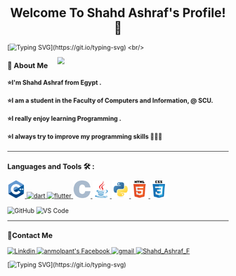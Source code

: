 <h1 align="center"> <!-- <img src="https://raw.githubusercontent.com/MartinHeinz/MartinHeinz/master/wave.gif" width="25px"> -->  Welcome To Shahd Ashraf's Profile! 👋</h1>

[![Typing SVG](https://readme-typing-svg.herokuapp.com?size=27&color=007ACC&lines=Computer+Science+student;)](https://git.io/typing-svg)
<br/>

<img align='right' src="https://github.com/lauragift21/lauragift21/blob/f845d1d85cb0da735f65854d068dd16b9a447745/code.gif" width="390" >

<h3>🫡 About Me</h3> 
<h4> ⭐I'm Shahd Ashraf from Egypt . <br/><br/>
     ⭐I am a student in the Faculty of Computers and Information, @ SCU. <br/><br/>
     ⭐I really enjoy learning Programming .<br/><br/>
     ⭐I always try to improve my programming skills  👩🏻‍💻 </h4>


---

### Languages and Tools 🛠 : 
<a href="https://www.w3schools.com/cpp/" target="_blank" rel="noreferrer"> <img src="https://raw.githubusercontent.com/devicons/devicon/master/icons/cplusplus/cplusplus-original.svg" alt="cplusplus" width="40" height="40"/> </a>
<a href="https://dart.dev" target="_blank" rel="noreferrer"> <img src="https://www.vectorlogo.zone/logos/dartlang/dartlang-icon.svg" alt="dart" width="40" height="40"/> </a>
<a href="https://flutter.dev" target="_blank" rel="noreferrer"> <img src="https://www.vectorlogo.zone/logos/flutterio/flutterio-icon.svg" alt="flutter" width="40" height="40"/> </a>
<a href="https://www.cprogramming.com/" target="_blank" rel="noreferrer"> <img src="https://raw.githubusercontent.com/devicons/devicon/master/icons/c/c-original.svg" alt="c" width="40" height="40"/> </a>
<a href="https://www.java.com" target="_blank" rel="noreferrer"> <img src="https://raw.githubusercontent.com/devicons/devicon/master/icons/java/java-original.svg" alt="java" width="40" height="40"/> </a> <a href="https://www.python.org" target="_blank" rel="noreferrer"> <img src="https://raw.githubusercontent.com/devicons/devicon/master/icons/python/python-original.svg" alt="python" width="40" height="40"/> </a> 
<a href="https://www.w3.org/html/" target="_blank" rel="noreferrer"><img src="https://raw.githubusercontent.com/devicons/devicon/master/icons/html5/html5-original-wordmark.svg" alt="html5" width="40" height="40"/> </a>
<a href="https://www.w3schools.com/css/" target="_blank" rel="noreferrer"> <img src="https://raw.githubusercontent.com/devicons/devicon/master/icons/css3/css3-original-wordmark.svg" alt="css3" width="40" height="40"/> </a>
 <br> <br>
![GitHub](https://img.shields.io/badge/-GitHub-181717?style=flat-square&logo=github)
![VS Code](http://img.shields.io/badge/-VS%20Code-007ACC?style=flat-square&logo=visual-studio-code&logoColor=ffffff)
 

---

### 🔗Contact Me
<a href="https://www.linkedin.com/in/shahd-ashraf-343333254" target="_blank">
  <img " alt="Linkdin" width="36px" src="https://github.com/anmolpant/anmolpant/blob/master/assets/linkedin.png" />
</a>

<a target="_blank" href="https://www.facebook.com/shahd.ashraf.967422">
  <img  alt="anmolpant's Facebook" width="40px"  height="40px" src="https://github.com/anmolpant/anmolpant/blob/master/assets/facebook.png" />
</a>


<a href="mailto:shahdashraf396@gmail.com" target="_blank" >
<img width="40" height="40" src="https://img.icons8.com/3d-fluency/94/gmail.png" alt="gmail"/>
</a>
<a href="https://codeforces.com/profile/Shahd_Ashraf_F" target="_blank">
<img " src="https://raw.githubusercontent.com/rahuldkjain/github-profile-readme-generator/master/src/images/icons/Social/codeforces.svg" alt="Shahd_Ashraf_F " height="40" width="40" />
</a> 


[![Typing SVG](https://readme-typing-svg.herokuapp.com?size=13&color=007ACC&lines=Thanks+for+visiting+my+profile,+see+you+next+time!;)](https://git.io/typing-svg)







